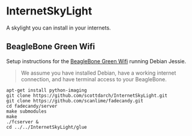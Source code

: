 # InternetSkyLight
A skylight you can install in your internets.

## BeagleBone Green Wifi

Setup instructions for the [BeagleBone Green Wifi](https://beagleboard.org/green-wireless/)
running Debian Jessie.

> We assume you have installed Debian, have a working internet connection,
> and have terminal access to your BeagleBone.

    apt-get install python-imaging
    git clone https://github.com/scottdarch/InternetSkyLight.git
    git clone https://github.com/scanlime/fadecandy.git
    cd fadecandy/server
    make submodules
    make
    ./fcserver &
    cd ../../InternetSkyLight/glue
